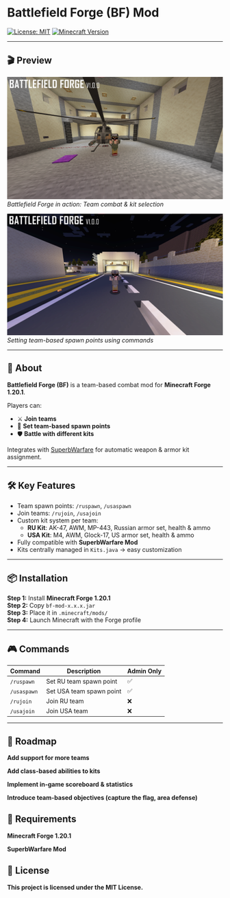 # Battlefield Forge (BF) Mod

[![License: MIT](https://img.shields.io/badge/License-MIT-yellow.svg)](https://opensource.org/licenses/MIT)
[![Minecraft Version](https://img.shields.io/badge/Minecraft-1.20.1-blue)](https://www.minecraft.net/)

---

## 🎬 Preview

![Gameplay Preview](screenshots/1.png)  
*Battlefield Forge in action: Team combat & kit selection*

![Team Spawn](screenshots/2.png)  
*Setting team-based spawn points using commands*

---

## 📖 About
**Battlefield Forge (BF)** is a team-based combat mod for **Minecraft Forge 1.20.1**.  

Players can:
- ⚔️ **Join teams**
- 📍 **Set team-based spawn points**
- 🛡️ **Battle with different kits**

Integrates with [SuperbWarfare](https://www.curseforge.com/minecraft/mc-mods/superbwarfare) for automatic weapon & armor kit assignment.

---

## 🛠 Key Features
- Team spawn points: `/ruspawn`, `/usaspawn`  
- Join teams: `/rujoin`, `/usajoin`  
- Custom kit system per team:
  - **RU Kit**: AK-47, AWM, MP-443, Russian armor set, health & ammo  
  - **USA Kit**: M4, AWM, Glock-17, US armor set, health & ammo  
- Fully compatible with **SuperbWarfare Mod**  
- Kits centrally managed in `Kits.java` → easy customization  

---

## 📦 Installation

**Step 1:** Install **Minecraft Forge 1.20.1**  
**Step 2:** Copy `bf-mod-x.x.x.jar`  
**Step 3:** Place it in `.minecraft/mods/`  
**Step 4:** Launch Minecraft with the Forge profile  

---

## 🎮 Commands

| Command      | Description                   | Admin Only |
|-------------|-------------------------------|------------|
| `/ruspawn`  | Set RU team spawn point       | ✅         |
| `/usaspawn` | Set USA team spawn point      | ✅         |
| `/rujoin`   | Join RU team                  | ❌         |
| `/usajoin`  | Join USA team                 | ❌         |

---

## 📌 Roadmap

 **Add support for more teams**

**Add class-based abilities to kits**

 **Implement in-game scoreboard & statistics**

 **Introduce team-based objectives (capture the flag, area defense)**

## 🤝 Requirements

**Minecraft Forge 1.20.1**

**SuperbWarfare Mod**

## 📝 License

**This project is licensed under the MIT License.**

